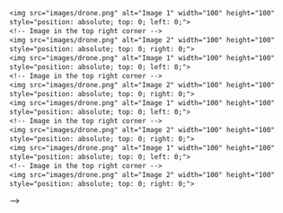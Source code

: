 
<!-- Use HTML to position images in the corners -->
<!--
<div style="position: relative;">
    <!-- Image in the top left corner -->
    <img src="images/drone.png" alt="Image 1" width="100" height="100" style="position: absolute; top: 0; left: 0;">
    <!-- Image in the top right corner -->
    <img src="images/drone.png" alt="Image 2" width="100" height="100" style="position: absolute; top: 0; right: 0;">
    <img src="images/drone.png" alt="Image 1" width="100" height="100" style="position: absolute; top: 0; left: 0;">
    <!-- Image in the top right corner -->
    <img src="images/drone.png" alt="Image 2" width="100" height="100" style="position: absolute; top: 0; right: 0;">
    <img src="images/drone.png" alt="Image 1" width="100" height="100" style="position: absolute; top: 0; left: 0;">
    <!-- Image in the top right corner -->
    <img src="images/drone.png" alt="Image 2" width="100" height="100" style="position: absolute; top: 0; right: 0;">
    <img src="images/drone.png" alt="Image 1" width="100" height="100" style="position: absolute; top: 0; left: 0;">
    <!-- Image in the top right corner -->
    <img src="images/drone.png" alt="Image 2" width="100" height="100" style="position: absolute; top: 0; right: 0;">
</div>
-->

<!--
**liamtbo/liamtbo** is a ✨ _special_ ✨ repository because its `README.md` (this file) appears on your GitHub profile.

Here are some ideas to get you started:

- 🔭 I’m currently working on ...
- 🌱 I’m currently learning ...
- 👯 I’m looking to collaborate on ...
- 🤔 I’m looking for help with ...
- 💬 Ask me about ...
- 📫 How to reach me: ...
- 😄 Pronouns: ...
- ⚡ Fun fact: ...
-->

